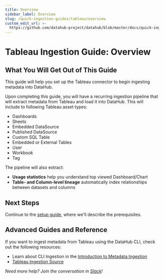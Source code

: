 ```yaml
---
title: Overview
sidebar_label: Overview
slug: /quick-ingestion-guides/tableau/overview
custom_edit_url: >-
  https://github.com/datahub-project/datahub/blob/master/docs/quick-ingestion-guides/tableau/overview.md
---
```

# Tableau Ingestion Guide: Overview

## What You Will Get Out of This Guide

This guide will help you set up the Tableau connector to begin ingesting metadata into DataHub.

Upon completing this guide, you will have a recurring ingestion pipeline that will extract metadata from Tableau and load it into DataHub. This will include to following Tableau asset types:

* Dashboards
* Sheets 
* Embedded DataSource
* Published DataSource
* Custom SQL Table
* Embedded or External Tables
* User
* Workbook
* Tag

The pipeline will also extract:

* **Usage statistics** help you understand top viewed Dashboard/Chart
* **Table- and Column-level lineage** automatically index relationships between datasets and columns

## Next Steps

Continue to the [setup guide](setup.md), where we'll describe the prerequisites.

## Advanced Guides and Reference

If you want to ingest metadata from Tableau using the DataHub CLI, check out the following resources:

* Learn about CLI Ingestion in the [Introduction to Metadata Ingestion](../../../metadata-ingestion/README.md)
* [Tableau Ingestion Source](/docs/generated/ingestion/sources/tableau)

*Need more help? Join the conversation in [Slack](http://slack.datahubproject.io)!*
